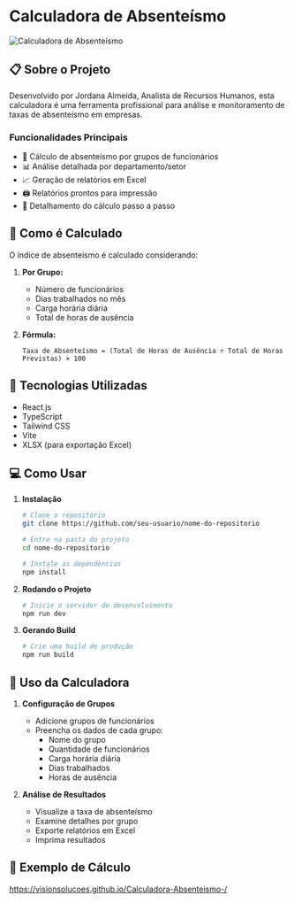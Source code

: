 # Calculadora de Absenteísmo

![Calculadora de Absenteísmo](./src/images/preview.png)

## 📋 Sobre o Projeto

Desenvolvido por Jordana Almeida, Analista de Recursos Humanos, esta calculadora é uma ferramenta profissional para análise e monitoramento de taxas de absenteísmo em empresas.

### Funcionalidades Principais

- 🏢 Cálculo de absenteísmo por grupos de funcionários
- 📊 Análise detalhada por departamento/setor
- 📈 Geração de relatórios em Excel
- 🖨️ Relatórios prontos para impressão
- 📝 Detalhamento do cálculo passo a passo

## 🧮 Como é Calculado

O índice de absenteísmo é calculado considerando:

1. **Por Grupo:**

   - Número de funcionários
   - Dias trabalhados no mês
   - Carga horária diária
   - Total de horas de ausência

2. **Fórmula:**
   ```
   Taxa de Absenteísmo = (Total de Horas de Ausência ÷ Total de Horas Previstas) × 100
   ```

## 🚀 Tecnologias Utilizadas

- React.js
- TypeScript
- Tailwind CSS
- Vite
- XLSX (para exportação Excel)

## 💻 Como Usar

1. **Instalação**

   ```bash
   # Clone o repositório
   git clone https://github.com/seu-usuario/nome-do-repositorio

   # Entre na pasta do projeto
   cd nome-do-repositorio

   # Instale as dependências
   npm install
   ```

2. **Rodando o Projeto**

   ```bash
   # Inicie o servidor de desenvolvimento
   npm run dev
   ```

3. **Gerando Build**
   ```bash
   # Crie uma build de produção
   npm run build
   ```

## 📱 Uso da Calculadora

1. **Configuração de Grupos**

   - Adicione grupos de funcionários
   - Preencha os dados de cada grupo:
     - Nome do grupo
     - Quantidade de funcionários
     - Carga horária diária
     - Dias trabalhados
     - Horas de ausência

2. **Análise de Resultados**
   - Visualize a taxa de absenteísmo
   - Examine detalhes por grupo
   - Exporte relatórios em Excel
   - Imprima resultados

## 📄 Exemplo de Cálculo

https://visionsolucoes.github.io/Calculadora-Absenteismo-/
